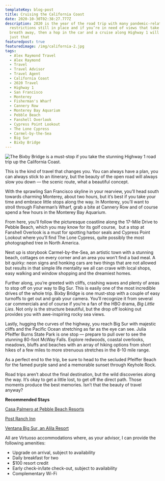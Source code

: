 ```yaml
---
templateKey: blog-post
title: Cruising the California Coast
date: 2020-10-30T02:38:27.777Z
description: 2020 is the year of the road trip with many pandemic-related travel
  restrictions still in place and if you’re in need of views that take your
  breath away, then a hop in the car and a cruise along Highway 1 will give you
  just that
featuredpost: true
featuredimage: /img/california-2.jpg
tags:
  - Alex Raymond Travel
  - Alex Raymond
  - Travel
  - Travel Advisor
  - Travel Agent
  - California Coast
  - 2020 Travel
  - Highway 1
  - San Francisco
  - Monterey
  - Fisherman's Wharf
  - Cannery Row
  - Monterey Bay Aquarium
  - Pebble Beach
  - Fanshell Overlook
  - Cypress Point Lookout
  - The Lone Cypress
  - Carmel-by-the-Sea
  - Big Sur
  - Bixby Bridge
---
```

![The Bixby Bridge is a must-stop if you take the stunning Highway 1 road trip up the California Coast.](/img/california-2.jpg "bixby-bridge")

This is the kind of travel that changes you. You can always have a plan, you can always stick to an itinerary, but the beauty of the open road will always slow you down — the scenic route, what a beautiful concept.

With the sprawling San Francisco skyline in your rearview, you’ll head south towards charming Monterey, about two hours, but it’s best if you take your time and embrace little stops along the way. In Monterey, you’ll want to stroll through Fisherman’s Wharf, grab a bite at Cannery Row and of course spend a few hours in the Monterey Bay Aquarium.

From here, you’ll follow the picturesque coastline along the 17-Mile Drive to Pebble Beach, which you may know for its golf course,  but a stop at Fanshell Overlook is a must for spotting harbor seals and Cypress Point Lookout where you’ll find The Lone Cypress, quite possibly the most photographed tree in North America.

Next up is storybook Carmel-by-the-Sea, an artistic town with a stunning beach, cottages on every corner and an area you won’t find a bad meal. A bit quirky: neon signs and honking cars are two things that are not allowed but results in that simple life mentality we all can crave with local shops, easy walking and window shopping and the dreamiest homes.

Further along, you’re greeted with cliffs, crashing waves and plenty of areas to stop off on your way to Big Sur. This is easily one of the most incredible drives of the whole trip. Bixby Bridge is one must-stop with a couple of easy turnoffs to get out and grab your camera. You’ll recognize it from several car commercials and of course if you’re a fan of the HBO drama, *Big Little Lies*. Not only is the structure beautiful, but the drop off looking out provides you with awe-inspiring rocky sea views.

Lastly, hugging the curves of the highway, you reach Big Sur with majestic cliffs and the Pacific Ocean stretching as far as the eye can see. Julia Pfeiffer Burns State Park is one stop — prepare to pull over to see the stunning 80-foot McWay Falls. Explore redwoods, coastal overlooks, meadows, bluffs and beaches with an array of hiking options from short hikes of a few miles to more strenuous stretches in the 8-10 mile range.

As a perfect end to the trip, be sure to head to the secluded Pfeiffer Beach for the famed purple sand and a memorable sunset through Keyhole Rock.

Road trips aren’t about the final destination, but the wild discoveries along the way. It’s okay to get a little lost, to get off the direct path. Those moments produce the best memories. Isn’t that the beauty of travel anyway? 

**Recommended Stays**

[Casa Palmero at Pebble Beach Resorts](https://www.pebblebeach.com/accommodations/casa-palmero-at-pebble-beach/)

[Post Ranch Inn](https://www.postranchinn.com/)

[Ventana Big Sur, an Alila Resort](https://www.ventanabigsur.com/)

All are Virtuoso accommodations where, as your advisor, I can provide the following amenities:

* Upgrade on arrival, subject to availability
* Daily breakfast for two
* $100 resort credit
* Early check-in/late check-out, subject to availability
* Complementary Wi-Fi